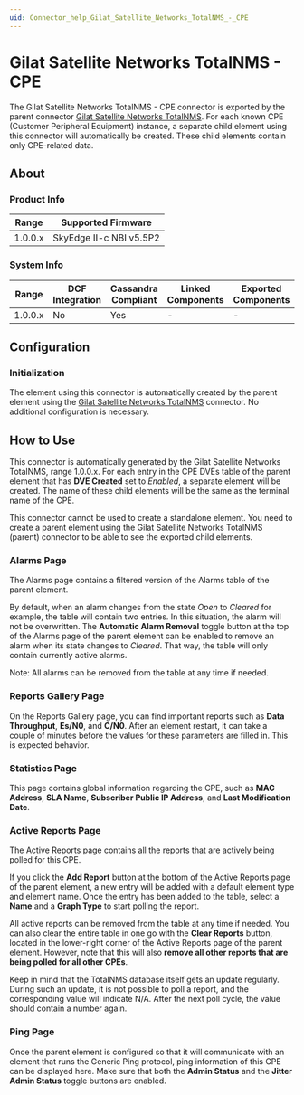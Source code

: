 ```yaml
---
uid: Connector_help_Gilat_Satellite_Networks_TotalNMS_-_CPE
---
```


# Gilat Satellite Networks TotalNMS - CPE

The Gilat Satellite Networks TotalNMS - CPE connector is exported by the parent connector [Gilat Satellite Networks TotalNMS](xref:Connector_help_Gilat_Satellite_Networks_TotalNMS). For each known CPE (Customer Peripheral Equipment) instance, a separate child element using this connector will automatically be created. These child elements contain only CPE-related data.

## About

### Product Info

| Range     | Supported Firmware      |
|-----------|-------------------------|
| 1.0.0.x   | SkyEdge II-c NBI v5.5P2 |

### System Info

| Range     | DCF Integration     | Cassandra Compliant     | Linked Components     | Exported Components     |
|-----------|---------------------|-------------------------|-----------------------|-------------------------|
| 1.0.0.x   | No                  | Yes                     | -                     | -                       |

## Configuration

### Initialization

The element using this connector is automatically created by the parent element using the [Gilat Satellite Networks TotalNMS](xref:Connector_help_Gilat_Satellite_Networks_TotalNMS) connector. No additional configuration is necessary.

## How to Use

This connector is automatically generated by the Gilat Satellite Networks TotalNMS, range 1.0.0.x. For each entry in the CPE DVEs table of the parent element that has **DVE Created** set to *Enabled*, a separate element will be created. The name of these child elements will be the same as the terminal name of the CPE.

This connector cannot be used to create a standalone element. You need to create a parent element using the Gilat Satellite Networks TotalNMS (parent) connector to be able to see the exported child elements.

### Alarms Page

The Alarms page contains a filtered version of the Alarms table of the parent element.

By default, when an alarm changes from the state *Open* to *Cleared* for example, the table will contain two entries. In this situation, the alarm will not be overwritten. The **Automatic Alarm Removal** toggle button at the top of the Alarms page of the parent element can be enabled to remove an alarm when its state changes to *Cleared*. That way, the table will only contain currently active alarms.

Note: All alarms can be removed from the table at any time if needed.

### Reports Gallery Page

On the Reports Gallery page, you can find important reports such as **Data** **Throughput**, **Es/N0**, and **C/N0**. After an element restart, it can take a couple of minutes before the values for these parameters are filled in. This is expected behavior.

### Statistics Page

This page contains global information regarding the CPE, such as **MAC Address**, **SLA Name**, **Subscriber Public IP Address**, and **Last Modification Date**.

### Active Reports Page

The Active Reports page contains all the reports that are actively being polled for this CPE.

If you click the **Add Report** button at the bottom of the Active Reports page of the parent element, a new entry will be added with a default element type and element name. Once the entry has been added to the table, select a **Name** and a **Graph Type** to start polling the report.

All active reports can be removed from the table at any time if needed. You can also clear the entire table in one go with the **Clear Reports** button, located in the lower-right corner of the Active Reports page of the parent element. However, note that this will also **remove all other reports that are being polled for all other CPEs**.

Keep in mind that the TotalNMS database itself gets an update regularly. During such an update, it is not possible to poll a report, and the corresponding value will indicate N/A. After the next poll cycle, the value should contain a number again.

### Ping Page

Once the parent element is configured so that it will communicate with an element that runs the Generic Ping protocol, ping information of this CPE can be displayed here. Make sure that both the **Admin Status** and the **Jitter Admin Status** toggle buttons are enabled.
